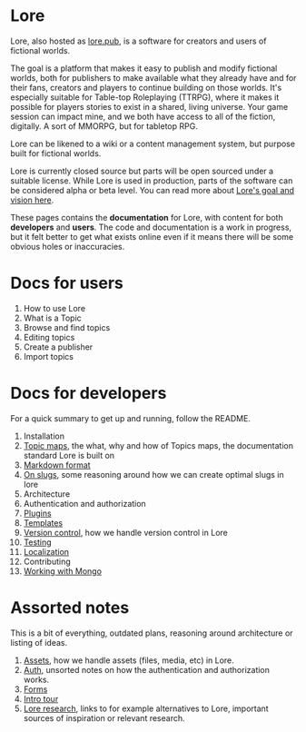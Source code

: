 # Lore

Lore, also hosted as [lore.pub](https://lore.pub), is a software for creators and users of fictional worlds.

The goal is a platform that makes it easy to publish and modify fictional worlds, both for publishers to make available what they already have and for their fans, creators and players to continue building on those worlds. It's especially suitable for Table-top Roleplaying (TTRPG), where it makes it possible for players stories to exist in a shared, living universe. Your game session can impact mine, and we both have access to all of the fiction, digitally. A sort of MMORPG, but for tabletop RPG.

Lore can be likened to a wiki or a content management system, but purpose built for fictional worlds.

Lore is currently closed source but parts will be open sourced under a suitable license. While Lore is used in production, parts of the software can be considered alpha or beta level. You can read more about [Lore's goal and vision here](https://docs.google.com/presentation/d/10eiuf4RGQXO7J6DVP3xWVH91XBhJHI6-9Y9y-GWn9_s/edit?usp=sharing).

These pages contains the **documentation** for Lore, with content for both **developers** and **users**. The code and documentation is a work in progress, but it felt better to get what exists online even if it means there will be some obvious holes or inaccuracies.

# Docs for users

1. How to use Lore
2. What is a Topic
3. Browse and find topics
4. Editing topics
5. Create a publisher
6. Import topics

# Docs for developers

For a quick summary to get up and running, follow the README.

1. Installation
2. [Topic maps](Topic%20Maps), the what, why and how of Topics maps, the documentation standard Lore is built on
3. [Markdown format](Markdown%20format)
4. [On slugs](On%20slugs), some reasoning around how we can create optimal slugs in lore
5. Architecture
6. Authentication and authorization
7. [Plugins](Plugins)
8. [Templates](Templates)
9. [Version control](Version%20control), how we handle version control in Lore
10. [Testing](Testing)
11. [Localization](Localization)
12. Contributing
13. [Working with Mongo](Working%20with%20Mongo)

# Assorted notes

This is a bit of everything, outdated plans, reasoning around architecture or listing of ideas.

1. [Assets](Assets), how we handle assets (files, media, etc) in Lore.
2. [Auth](Auth%20v1), unsorted notes on how the authentication and authorization works.
3. [Forms](Forms)
4. [Intro tour](Intro%20tour)
5. [Lore research](Lore%20research), links to for example alternatives to Lore, important sources of inspiration or relevant research.